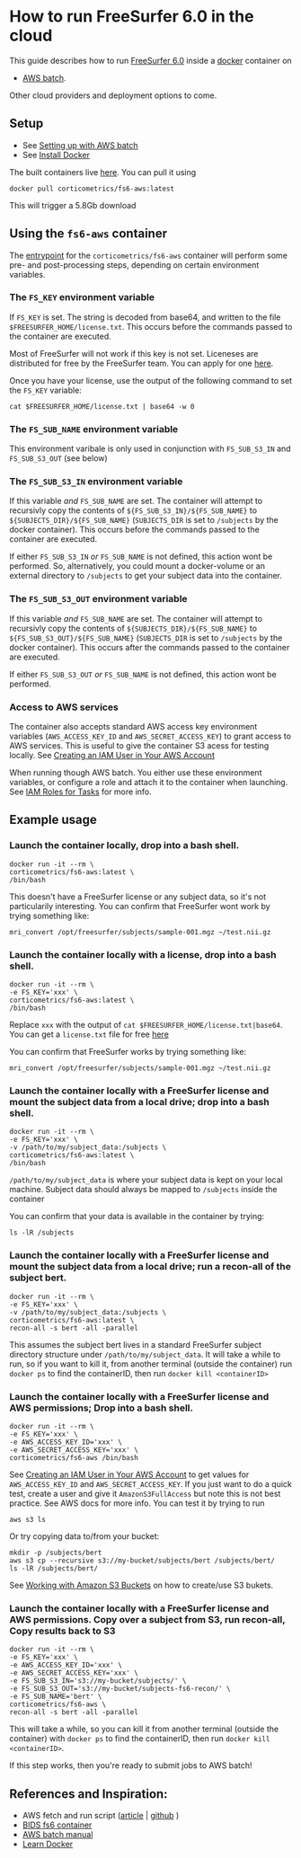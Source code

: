 # How to run FreeSurfer 6.0 in the cloud

This guide describes how to run [FreeSurfer 6.0](https://surfer.nmr.mgh.harvard.edu/fswiki/ReleaseNotes) inside a [docker](https://www.docker.com/) container on 
  - [AWS batch](https://aws.amazon.com/batch/).

Other cloud providers and deployment options to come.

## Setup

- See [Setting up with AWS batch](http://docs.aws.amazon.com/batch/latest/userguide/get-set-up-for-aws-batch.html)
- See [Install Docker](https://docs.docker.com/engine/installation/)

The built containers live [here](https://hub.docker.com/u/corticometrics/).  You can pull it using
```
docker pull corticometrics/fs6-aws:latest 
```
This will trigger a 5.8Gb download

## Using the `fs6-aws` container

The [entrypoint](./docker/entrypoint-aws.bash) for the `corticometrics/fs6-aws` container will perform some pre- and post-processing steps, depending on certain environment variables.

### The `FS_KEY` environment variable

If `FS_KEY` is set.  The string is decoded from base64, and written to the file `$FREESURFER_HOME/license.txt`.  This occurs before the commands passed to the container are executed.

Most of FreeSurfer will not work if this key is not set.  Liceneses are distributed for free by the FreeSurfer team.  You can apply for one [here](https://surfer.nmr.mgh.harvard.edu/registration.html).

Once you have your license, use the output of the following command to set the `FS_KEY` variable:
```
cat $FREESURFER_HOME/license.txt | base64 -w 0
```

### The `FS_SUB_NAME` environment variable

This environment varibale is only used in conjunction with `FS_SUB_S3_IN` and `FS_SUB_S3_OUT` (see below)

### The `FS_SUB_S3_IN` environment variable

If this variable *and* `FS_SUB_NAME` are set.  The container will attempt to recursivly copy the contents of `${FS_SUB_S3_IN}/${FS_SUB_NAME}` to `${SUBJECTS_DIR}/${FS_SUB_NAME}` (`SUBJECTS_DIR` is set to `/subjects` by the docker container).  This occurs before the commands passed to the container are executed.  

If either `FS_SUB_S3_IN` *or* `FS_SUB_NAME` is not defined, this action wont be performed.  So, alternatively, you could mount a docker-volume or an external directory to `/subjects` to get your subject data into the container.

### The `FS_SUB_S3_OUT` environment variable

If this variable *and* `FS_SUB_NAME` are set.  The container will attempt to recursivly copy the contents of `${SUBJECTS_DIR}/${FS_SUB_NAME}` to `${FS_SUB_S3_OUT}/${FS_SUB_NAME}` (`SUBJECTS_DIR` is set to `/subjects` by the docker container).  This occurs after the commands passed to the container are executed.  

If either `FS_SUB_S3_OUT` *or* `FS_SUB_NAME` is not defined, this action wont be performed.  

### Access to AWS services

The container also accepts standard AWS access key environment variables (`AWS_ACCESS_KEY_ID` and `AWS_SECRET_ACCESS_KEY`) to grant access to AWS services.  This is useful to give the container S3 acess for testing locally.  See [Creating an IAM User in Your AWS Account](http://docs.aws.amazon.com/IAM/latest/UserGuide/id_users_create.html)

When running though AWS batch.  You either use these environment variables, or configure a role and attach it to the container when launching.  See [IAM Roles for Tasks](http://docs.aws.amazon.com/AmazonECS/latest/developerguide/task-iam-roles.html) for more info.

## Example usage

### Launch the container locally, drop into a bash shell.

```
docker run -it --rm \
corticometrics/fs6-aws:latest \
/bin/bash
```

This doesn't have a FreeSurfer license or any subject data, so it's not particularily interesting.  You can confirm that FreeSurfer wont work by trying something like:

```
mri_convert /opt/freesurfer/subjects/sample-001.mgz ~/test.nii.gz
```

### Launch the container locally with a license, drop into a bash shell.

```
docker run -it --rm \
-e FS_KEY='xxx' \
corticometrics/fs6-aws:latest \
/bin/bash
```

Replace `xxx` with the output of `cat $FREESURFER_HOME/license.txt|base64`.  You can get a `license.txt` file for free [here](https://surfer.nmr.mgh.harvard.edu/registration.html)

You can confirm that FreeSurfer works by trying something like:

```
mri_convert /opt/freesurfer/subjects/sample-001.mgz ~/test.nii.gz
```

### Launch the container locally with a FreeSurfer license and mount the subject data from a local drive; drop into a bash shell.

```
docker run -it --rm \
-e FS_KEY='xxx' \
-v /path/to/my/subject_data:/subjects \
corticometrics/fs6-aws:latest \
/bin/bash
```

`/path/to/my/subject_data` is where your subject data is kept on your local machine.  Subject data should always be mapped to `/subjects` inside the container

You can confirm that your data is available in the container by trying:
```
ls -lR /subjects
```

### Launch the container locally with a FreeSurfer license and mount the subject data from a local drive; run a recon-all of the subject bert.
  
```
docker run -it --rm \
-e FS_KEY='xxx' \
-v /path/to/my/subject_data:/subjects \
corticometrics/fs6-aws:latest \
recon-all -s bert -all -parallel
```

This assumes the subject bert lives in a standard FreeSurfer subject directory structure under `/path/to/my/subject_data`. It will take a while to run, so if you want to kill it, from another terminal (outside the container) run `docker ps` to find the containerID, then run `docker kill <containerID>`

### Launch the container locally with a FreeSurfer license and AWS permissions; Drop into a bash shell.

```
docker run -it --rm \
-e FS_KEY='xxx' \
-e AWS_ACCESS_KEY_ID='xxx' \
-e AWS_SECRET_ACCESS_KEY='xxx' \
corticometrics/fs6-aws /bin/bash
```

See [Creating an IAM User in Your AWS Account](http://docs.aws.amazon.com/IAM/latest/UserGuide/id_users_create.html) to get values for `AWS_ACCESS_KEY_ID` and `AWS_SECRET_ACCESS_KEY`.  If you just want to do a quick test, create a user and give it `AmazonS3FullAccess` but note this is not best practice.  See AWS docs for more info.  You can test it by trying to run

```
aws s3 ls
```

Or try copying data to/from your bucket:
```
mkdir -p /subjects/bert
aws s3 cp --recursive s3://my-bucket/subjects/bert /subjects/bert/
ls -lR /subjects/bert/
```

See [Working with Amazon S3 Buckets](http://docs.aws.amazon.com/AmazonS3/latest/dev/UsingBucket.html) on how to create/use S3 bukets.

### Launch the container locally with a FreeSurfer license and AWS permissions. Copy over a subject from S3, run recon-all, Copy results back to S3

```
docker run -it --rm \
-e FS_KEY='xxx' \
-e AWS_ACCESS_KEY_ID='xxx' \
-e AWS_SECRET_ACCESS_KEY='xxx' \
-e FS_SUB_S3_IN='s3://my-bucket/subjects/' \
-e FS_SUB_S3_OUT='s3://my-bucket/subjects-fs6-recon/' \
-e FS_SUB_NAME='bert' \
corticometrics/fs6-aws \
recon-all -s bert -all -parallel
```

This will take a while, so you can kill it from another terminal (outside the container) with `docker ps` to find the containerID, then run `docker kill <containerID>`.

If this step works, then you're ready to submit jobs to AWS batch!

## References and Inspiration:
  - AWS fetch and run script ([article](https://aws.amazon.com/blogs/compute/creating-a-simple-fetch-and-run-aws-batch-job/) | [github](https://github.com/awslabs/aws-batch-helpers/tree/master/fetch-and-run) )
  - [BIDS fs6 container](https://github.com/BIDS-Apps/freesurfer/blob/master/Dockerfile)
  - [AWS batch manual](http://docs.aws.amazon.com/batch/latest/userguide/batch_user.pdf)
  - [Learn Docker](https://docs.docker.com/learn/)


